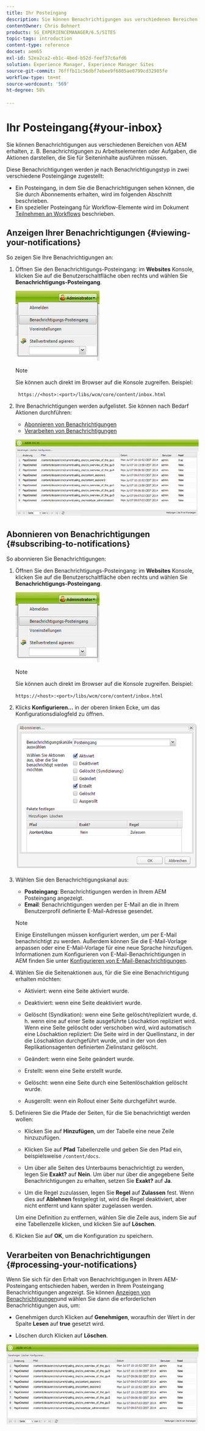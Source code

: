 ```yaml
---
title: Ihr Posteingang
description: Sie können Benachrichtigungen aus verschiedenen Bereichen von AEM erhalten, z. B. Benachrichtigungen zu Arbeitselementen oder Aufgaben, die Aktionen darstellen, die Sie für Seiteninhalte ausführen müssen.
contentOwner: Chris Bohnert
products: SG_EXPERIENCEMANAGER/6.5/SITES
topic-tags: introduction
content-type: reference
docset: aem65
exl-id: 52ea2ca2-eb1c-4bed-b52d-feef37c6afd6
solution: Experience Manager, Experience Manager Sites
source-git-commit: 76fffb11c56dbf7ebee9f6805ae0799cd32985fe
workflow-type: tm+mt
source-wordcount: '569'
ht-degree: 58%

---
```


# Ihr Posteingang{#your-inbox}

Sie können Benachrichtigungen aus verschiedenen Bereichen von AEM erhalten, z. B. Benachrichtigungen zu Arbeitselementen oder Aufgaben, die Aktionen darstellen, die Sie für Seiteninhalte ausführen müssen.

Diese Benachrichtigungen werden je nach Benachrichtigungstyp in zwei verschiedene Posteingänge zugestellt:

* Ein Posteingang, in dem Sie die Benachrichtigungen sehen können, die Sie durch Abonnements erhalten, wird im folgenden Abschnitt beschrieben.
* Ein spezieller Posteingang für Workflow-Elemente wird im Dokument [Teilnehmen an Workflows](/help/sites-classic-ui-authoring/classic-workflows-participating.md) beschrieben.

## Anzeigen Ihrer Benachrichtigungen {#viewing-your-notifications}

So zeigen Sie Ihre Benachrichtigungen an:

1. Öffnen Sie den Benachrichtigungs-Posteingang: im **Websites** Konsole, klicken Sie auf die Benutzerschaltfläche oben rechts und wählen Sie **Benachrichtigungs-Posteingang**.

   ![screen_shot_2012-02-08at105226am](assets/screen_shot_2012-02-08at105226am.png)

   >[!NOTE]
   >
   >Sie können auch direkt im Browser auf die Konsole zugreifen. Beispiel:
   >
   >
   >` https://<host>:<port>/libs/wcm/core/content/inbox.html`

1. Ihre Benachrichtigungen werden aufgelistet. Sie können nach Bedarf Aktionen durchführen:

   * [Abonnieren von Benachrichtigungen](#subscribing-to-notifications)
   * [Verarbeiten von Benachrichtigungen](#processing-your-notifications)

   ![chlimage_1-4](assets/chlimage_1-4.jpeg)

## Abonnieren von Benachrichtigungen {#subscribing-to-notifications}

So abonnieren Sie Benachrichtigungen:

1. Öffnen Sie den Benachrichtigungs-Posteingang: im **Websites** Konsole, klicken Sie auf die Benutzerschaltfläche oben rechts und wählen Sie **Benachrichtigungs-Posteingang**.

   ![screen_shot_2012-02-08at105226am-1](assets/screen_shot_2012-02-08at105226am-1.png)

   >[!NOTE]
   >
   >Sie können auch direkt im Browser auf die Konsole zugreifen. Beispiel:
   >
   >
   >`https://<host>:<port>/libs/wcm/core/content/inbox.html`

1. Klicks **Konfigurieren...** in der oberen linken Ecke, um das Konfigurationsdialogfeld zu öffnen.

   ![screen_shot_2012-02-08at111056am](assets/screen_shot_2012-02-08at111056am.png)

1. Wählen Sie den Benachrichtigungskanal aus:

   * **Posteingang**: Benachrichtigungen werden in Ihrem AEM Posteingang angezeigt.
   * **Email**: Benachrichtigungen werden per E-Mail an die in Ihrem Benutzerprofil definierte E-Mail-Adresse gesendet.

   >[!NOTE]
   >
   >Einige Einstellungen müssen konfiguriert werden, um per E-Mail benachrichtigt zu werden. Außerdem können Sie die E-Mail-Vorlage anpassen oder eine E-Mail-Vorlage für eine neue Sprache hinzufügen. Informationen zum Konfigurieren von E-Mail-Benachrichtigungen in AEM finden Sie unter [Konfigurieren von E-Mail-Benachrichtigungen](/help/sites-administering/notification.md#configuringemailnotification).

1. Wählen Sie die Seitenaktionen aus, für die Sie eine Benachrichtigung erhalten möchten:

   * Aktiviert: wenn eine Seite aktiviert wurde.
   * Deaktiviert: wenn eine Seite deaktiviert wurde.
   * Gelöscht (Syndikation): wenn eine Seite gelöscht/repliziert wurde, d. h. wenn eine auf einer Seite ausgeführte Löschaktion repliziert wird.
Wenn eine Seite gelöscht oder verschoben wird, wird automatisch eine Löschaktion repliziert: Die Seite wird in der Quellinstanz, in der die Löschaktion durchgeführt wurde, und in der von den Replikationsagenten definierten Zielinstanz gelöscht.

   * Geändert: wenn eine Seite geändert wurde.
   * Erstellt: wenn eine Seite erstellt wurde.
   * Gelöscht: wenn eine Seite durch eine Seitenlöschaktion gelöscht wurde.
   * Ausgerollt: wenn ein Rollout einer Seite durchgeführt wurde.

1. Definieren Sie die Pfade der Seiten, für die Sie benachrichtigt werden wollen:

   * Klicken Sie auf **Hinzufügen**, um der Tabelle eine neue Zeile hinzuzufügen.
   * Klicken Sie auf **Pfad** Tabellenzelle und geben Sie den Pfad ein, beispielsweise `/content/docs`.

   * Um über alle Seiten des Unterbaums benachrichtigt zu werden, legen Sie **Exakt?** auf **Nein**.
Um über nur über die angegebene Seite Benachrichtigungen zu erhalten, setzen Sie **Exakt?** auf **Ja**.

   * Um die Regel zuzulassen, legen Sie **Regel** auf **Zulassen** fest. Wenn dies auf **Ablehnen** festgelegt ist, wird die Regel deaktiviert, aber nicht entfernt und kann später zugelassen werden.

   Um eine Definition zu entfernen, wählen Sie die Zeile aus, indem Sie auf eine Tabellenzelle klicken, und klicken Sie auf **Löschen**.

1. Klicken Sie auf **OK**, um die Konfiguration zu speichern.

## Verarbeiten von Benachrichtigungen {#processing-your-notifications}

Wenn Sie sich für den Erhalt von Benachrichtigungen in Ihrem AEM-Posteingang entschieden haben, werden in Ihrem Posteingang Benachrichtigungen angezeigt. Sie können [Anzeigen von Benachrichtigungen](#viewing-your-notifications)und wählen Sie dann die erforderlichen Benachrichtigungen aus, um:

* Genehmigen durch Klicken auf **Genehmigen**, woraufhin der Wert in der Spalte **Lesen** auf **true** gesetzt wird.

* Löschen durch Klicken auf **Löschen**.

![chlimage_1-5](assets/chlimage_1-5.jpeg)
